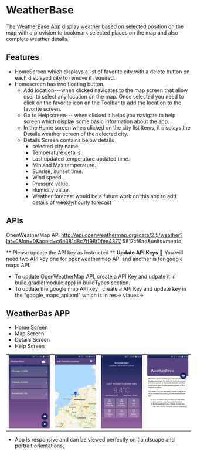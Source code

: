 # WeatherBase #
The WeatherBase App display weather based on selected position on the map with a provision to bookmark selected places on the map and also complete weather details.

## Features ##
- HomeScreen which displays a list of favorite city with a delete button on each displayed city to remove if required.
- Homescreen has two floating button.
  - Add location---when clicked navigates to the map screen that allow user to select any location on the map. Once selected you need to click on the favorite icon on the Toolbar to add the location to the favorite screen.
  - Go to Helpscreen--- when clicked it helps you navigate to help screen which display some basic information about the app.
  - In the Home screen when clicked on the city list items, it displays the Details weather screen of the selected city.
  -  Details Screen contains below details
     - selected city name
     - Temperature details.
     - Last updated temperature updated time.
     - Min and Max temperature.
     - Sunrise, sunset time.
     - Wind speed.
     - Pressure value.
     - Humidity value.
     - Weather forecast would be a future work on this app to add details of weekly/hourly forecast
      

## APIs
OpenWeatherMap API
http://api.openweathermap.org/data/2.5/weather?lat=0&lon=0&appid=c6e381d8c7ff98f0fee4377 5817cf6ad&units=metric 

** Please update the API key as instructed **
**Update API Keys** 🔑
 You will need two API key one for openweathermap API and another is for google maps API.
 
 - To update OpenWeatherMap API, create a API Key and udpate it in build.gradle(module:app) in buildTypes section.
 - To update the google map API key , create a API Key and update key in the "google_maps_api.xml" which is in res-> vlaues->
 
## WeatherBas APP

<ul>
  <li>Home Screen</li>
  <li>Map Screen </li>
  <li>Details Screen</li>
  <li>Help Screen </li>
  </ul>
 
  <div style="text-align: center">
    <table>
        <tr>
            <td style="text-align: center">
                    <img src="https://github.com/kamalshree/WeatherBase/blob/master/app/src/main/assets/Screenshot_20191004-002419.png" width="200"/>
            </td>            
            <td style="text-align: center">              
                    <img src="https://github.com/kamalshree/WeatherBase/blob/master/app/src/main/assets/Screenshot_20191004-002427.png" width="200"/>
            </td>
            <td style="text-align: center">
                    <img src="https://github.com/kamalshree/WeatherBase/blob/master/app/src/main/assets/Screenshot_20191004-002435.png" width="200" />
            </td>      
           <td style="text-align: center">
                    <img src="https://github.com/kamalshree/WeatherBase/blob/master/app/src/main/assets/Screenshot_20191004-002839.png" width="200" />
            </td>   
      </tr>
  </table>
  </div>
  
 - App is  responsive and can be viewed perfectly on (landscape and portrait orientations, 
